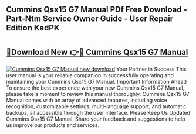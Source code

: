 ## Cummins Qsx15 G7 Manual PDf Free Download - Part-Ntm Service Owner Guide - User Repair Edition KadPK

# <h2><a href="http://bc68357.oget.top/?id=Cummins+Qsx15+G7+Manual">🔗Download New 👉🔴 Cummins Qsx15 G7 Manual</a></h2>

[![Cummins Qsx15 G7 Manual new download](https://i.imgur.com/5g1atiW.png)](http://bc68357.oget.top/?id=Cummins+Qsx15+G7+Manual)
Your Partner in Success This user manual is your reliable companion in successfully operating and maintaining your Cummins Qsx15 G7 Manual. Important Information Ahead To ensure the best experience with your new Cummins Qsx15 G7 Manual, please take a moment to review this manual thoroughly. Cummins Qsx15 G7 Manual comes with an array of advanced features, including voice recognition, customizable settings, multi-language support, and automatic backups, all accessible through the user interface. Please Keep Us Updated Cummins Qsx15 G7 Manual. Share your feedback and suggestions to help us improve our products and services.
